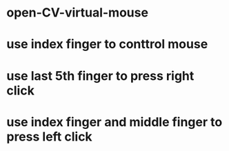 # open-CV-virtual-mouse
# use index finger to conttrol mouse
# use last 5th finger to press right click
# use index finger and middle finger to press left click